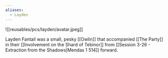```yaml
---
aliases:
  - Layden
---
```


![[reusables/pcs/layden/avatar.jpeg]]

Layden Fantail was a small, pesky [[Owlin]] that accompanied [[The Party]] in their [[Involvement on the Shard of Tebinor]] from [[Session 3-26 - Extraction from the Shadows|Mendas 1 514]] forward.